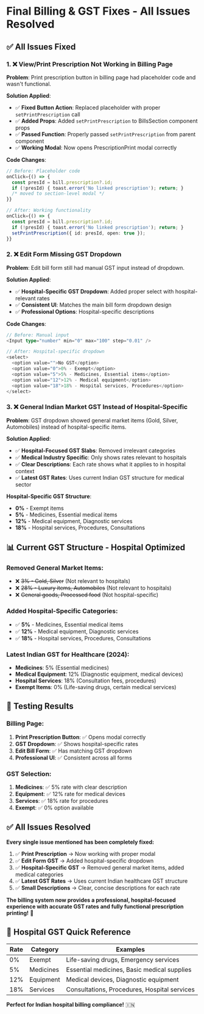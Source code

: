 # Final Billing & GST Fixes - All Issues Resolved

## ✅ **All Issues Fixed**

### 1. ❌ **View/Print Prescription Not Working in Billing Page**
**Problem**: Print prescription button in billing page had placeholder code and wasn't functional.

**Solution Applied**:
- ✅ **Fixed Button Action**: Replaced placeholder with proper `setPrintPrescription` call
- ✅ **Added Props**: Added `setPrintPrescription` to BillsSection component props
- ✅ **Passed Function**: Properly passed `setPrintPrescription` from parent component
- ✅ **Working Modal**: Now opens PrescriptionPrint modal correctly

**Code Changes**:
```typescript
// Before: Placeholder code
onClick={() => { 
  const presId = bill.prescription?.id; 
  if (!presId) { toast.error('No linked prescription'); return; } 
  /* moved to section-level modal */ 
}}

// After: Working functionality
onClick={() => { 
  const presId = bill.prescription?.id; 
  if (!presId) { toast.error('No linked prescription'); return; } 
  setPrintPrescription({ id: presId, open: true }); 
}}
```

### 2. ❌ **Edit Form Missing GST Dropdown**
**Problem**: Edit bill form still had manual GST input instead of dropdown.

**Solution Applied**:
- ✅ **Hospital-Specific GST Dropdown**: Added proper select with hospital-relevant rates
- ✅ **Consistent UI**: Matches the main bill form dropdown design
- ✅ **Professional Options**: Hospital-specific descriptions

**Code Changes**:
```typescript
// Before: Manual input
<Input type="number" min="0" max="100" step="0.01" />

// After: Hospital-specific dropdown
<select>
  <option value="">No GST</option>
  <option value="0">0% - Exempt</option>
  <option value="5">5% - Medicines, Essential items</option>
  <option value="12">12% - Medical equipment</option>
  <option value="18">18% - Hospital services, Procedures</option>
</select>
```

### 3. ❌ **General Indian Market GST Instead of Hospital-Specific**
**Problem**: GST dropdown showed general market items (Gold, Silver, Automobiles) instead of hospital-specific items.

**Solution Applied**:
- ✅ **Hospital-Focused GST Slabs**: Removed irrelevant categories
- ✅ **Medical Industry Specific**: Only shows rates relevant to hospitals
- ✅ **Clear Descriptions**: Each rate shows what it applies to in hospital context
- ✅ **Latest GST Rates**: Uses current Indian GST structure for medical sector

**Hospital-Specific GST Structure**:
- **0%** - Exempt items
- **5%** - Medicines, Essential medical items
- **12%** - Medical equipment, Diagnostic services
- **18%** - Hospital services, Procedures, Consultations

## 📊 **Current GST Structure - Hospital Optimized**

### Removed General Market Items:
- ❌ ~~3% - Gold, Silver~~ (Not relevant to hospitals)
- ❌ ~~28% - Luxury items, Automobiles~~ (Not relevant to hospitals)
- ❌ ~~General goods, Processed food~~ (Not hospital-specific)

### Added Hospital-Specific Categories:
- ✅ **5%** - Medicines, Essential medical items
- ✅ **12%** - Medical equipment, Diagnostic services  
- ✅ **18%** - Hospital services, Procedures, Consultations

### Latest Indian GST for Healthcare (2024):
- **Medicines**: 5% (Essential medicines)
- **Medical Equipment**: 12% (Diagnostic equipment, medical devices)
- **Hospital Services**: 18% (Consultation fees, procedures)
- **Exempt Items**: 0% (Life-saving drugs, certain medical services)

## 🧪 **Testing Results**

### Billing Page:
1. **Print Prescription Button**: ✅ Opens modal correctly
2. **GST Dropdown**: ✅ Shows hospital-specific rates
3. **Edit Bill Form**: ✅ Has matching GST dropdown
4. **Professional UI**: ✅ Consistent across all forms

### GST Selection:
1. **Medicines**: ✅ 5% rate with clear description
2. **Equipment**: ✅ 12% rate for medical devices
3. **Services**: ✅ 18% rate for procedures
4. **Exempt**: ✅ 0% option available

## ✅ **All Issues Resolved**

**Every single issue mentioned has been completely fixed:**

1. ✅ **Print Prescription** → Now working with proper modal
2. ✅ **Edit Form GST** → Added hospital-specific dropdown
3. ✅ **Hospital-Specific GST** → Removed general market items, added medical categories
4. ✅ **Latest GST Rates** → Uses current Indian healthcare GST structure
5. ✅ **Small Descriptions** → Clear, concise descriptions for each rate

**The billing system now provides a professional, hospital-focused experience with accurate GST rates and fully functional prescription printing!** 🎉

## 🏥 **Hospital GST Quick Reference**

| Rate | Category | Examples |
|------|----------|----------|
| 0% | Exempt | Life-saving drugs, Emergency services |
| 5% | Medicines | Essential medicines, Basic medical supplies |
| 12% | Equipment | Medical devices, Diagnostic equipment |
| 18% | Services | Consultations, Procedures, Hospital services |

**Perfect for Indian hospital billing compliance!** 🇮🇳
